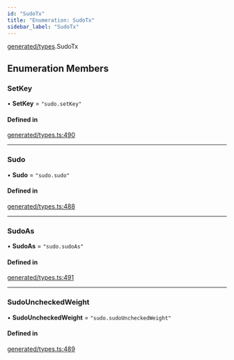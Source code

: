 ```yaml
---
id: "SudoTx"
title: "Enumeration: SudoTx"
sidebar_label: "SudoTx"
---
```


[generated/types](../../../../modules/Generated/Types/Types.md).SudoTx

## Enumeration Members

### SetKey

• **SetKey** = ``"sudo.setKey"``

#### Defined in

[generated/types.ts:490](https://github.com/PolymeshAssociation/polymesh-sdk/blob/15be87e8/src/generated/types.ts#L490)

___

### Sudo

• **Sudo** = ``"sudo.sudo"``

#### Defined in

[generated/types.ts:488](https://github.com/PolymeshAssociation/polymesh-sdk/blob/15be87e8/src/generated/types.ts#L488)

___

### SudoAs

• **SudoAs** = ``"sudo.sudoAs"``

#### Defined in

[generated/types.ts:491](https://github.com/PolymeshAssociation/polymesh-sdk/blob/15be87e8/src/generated/types.ts#L491)

___

### SudoUncheckedWeight

• **SudoUncheckedWeight** = ``"sudo.sudoUncheckedWeight"``

#### Defined in

[generated/types.ts:489](https://github.com/PolymeshAssociation/polymesh-sdk/blob/15be87e8/src/generated/types.ts#L489)
